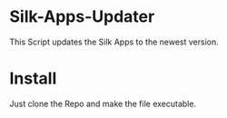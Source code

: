 # Silk-Apps-Updater
This Script updates the Silk Apps to the newest version.

# Install
Just clone the Repo and make the file executable.
